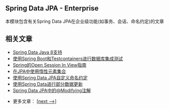 ## Spring Data JPA - Enterprise

本模块包含有关Spring Data JPA在企业级功能(如事务、会话、命名约定)的文章

## 相关文章

+ [Spring Data Java 8支持](http://tu-yucheng.github.io/springdata/2023/05/18/spring-data-java-8.html)
+ [使用Spring Boot和Testcontainers进行数据库集成测试](http://tu-yucheng.github.io/springdata/2023/05/18/spring-boot-testcontainers-integration-test.html)
+ [Spring的Open Session In View指南](http://tu-yucheng.github.io/springdata/2023/05/18/spring-open-session-in-view.html)
+ [在JPA中使用惰性元素集合](http://tu-yucheng.github.io/springdata/2023/05/18/java-jpa-lazy-collections.html)
+ [使用Spring Data JPA自定义命名约定](http://tu-yucheng.github.io/springdata/2023/05/18/spring-data-jpa-custom-naming.html)
+ [使用Spring Data进行部分数据更新](http://tu-yucheng.github.io/springdata/2023/05/18/spring-data-partial-update.html)
+ [Spring Data JPA中的@Modifying注解](http://tu-yucheng.github.io/springdata/2023/05/18/spring-data-jpa-modifying-annotation.html)

- 更多文章： [[next -->]](../spring-boot-persistence-2/README.md)
